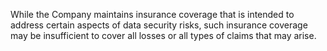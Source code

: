 While  the  Company  maintains  insurance  coverage  that  is  intended  to  address  certain  aspects  of  data  security  risks,  such
insurance coverage may be insufficient to cover all losses or all types of claims that may arise.